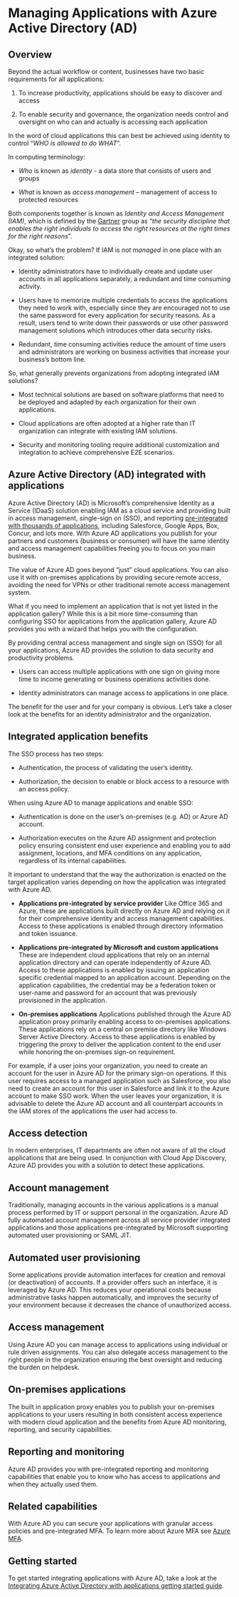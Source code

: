 <properties
   pageTitle="Managing Applications with Azure Active Directory | Microsoft Azure"
   description="This article the benefits of integrating Azure Active Directory with your on-premises, cloud and SaaS applications."
   services="active-directory"
   documentationCenter=""
   authors="ihenkel"
   manager="stevenpo"
   editor=""/>

   <tags
      ms.service="active-directory"
      ms.devlang="na"
      ms.topic="article"
      ms.tgt_pltfrm="na"
      ms.workload="identity"
      ms.date="10/16/2015"
      ms.author="inhenk"/>

# Managing Applications with Azure Active Directory (AD)

## Overview

Beyond the actual workflow or content, businesses have two basic requirements for all applications:

1. To increase productivity, applications should be easy to discover and access

2. To enable security and governance, the organization needs control and oversight on who can and actually is accessing each application

In the word of cloud applications this can best be achieved using identity to control “*WHO is allowed to do WHAT*”.

In computing terminology:

- *Who* is known as *identity* - a data store that consists of users and groups

- *What* is known as *access management* – management of access to protected resources

Both components together is known as *Identity and Access Management (IAM)*, which is defined by the [Gartner](http://www.gartner.com/it-glossary/identity-and-access-management-iam) group as “*the security discipline that enables the right individuals to access the right resources at the right times for the right reasons*”.

Okay, so what’s the problem? If IAM is *not managed* in one place with an integrated solution:

- Identity administrators have to individually create and update user accounts in all applications separately, a redundant and time consuming activity.

- Users have to memorize multiple credentials to access the applications they need to work with, especially since they are encouraged not to use the same password for every application for security reasons. As a result, users tend to write down their passwords or use other password management solutions which introduces other data security risks.

- Redundant, time consuming activities reduce the amount of time users and administrators are working on business activities that increase your business’s bottom line.

So, what generally prevents organizations from adopting integrated IAM solutions?

- Most technical solutions are based on software platforms that need to be deployed and adapted by each organization for their own applications.

- Cloud applications are often adopted at a higher rate than IT organization can integrate with existing IAM solutions.

- Security and monitoring tooling require additional customization and integration to achieve comprehensive E2E scenarios.

## Azure Active Directory (AD) integrated with applications

Azure Active Directory (AD) is Microsoft’s comprehensive Identity as a Service (IDaaS) solution enabling IAM as a cloud service and providing built in access management, single-sign on (SSO), and reporting [pre-integrated with thousands of applications](https://azure.microsoft.com/marketplace/active-directory/), including Salesforce, Google Apps, Box, Concur, and lots more. With Azure AD applications you publish for your partners and customers (business or consumer) will have the same identity and access management capabilities freeing you to focus on you main business.

The value of Azure AD goes beyond “just” cloud applications. You can also use it with on-premises applications by providing secure remote access, avoiding the need for VPNs or other traditional remote access management system.

What if you need to implement an application that is not yet listed in the application gallery? While this is a bit more time-consuming than configuring SSO for applications from the application gallery, Azure AD provides you with a wizard that helps you with the configuration.

By providing central access management and single sign on (SSO) for all your applications, Azure AD provides the solution to data security and productivity problems.

- Users can access multiple applications with one sign on giving more time to income generating or business operations activities done.

- Identity administrators can manage access to applications in one place.

The benefit for the user and for your company is obvious. Let’s take a closer look at the benefits for an identity administrator and the organization.

## Integrated application benefits

The SSO process has two steps:

- Authentication, the process of validating the user’s identity.

- Authorization, the decision to enable or block access to a resource with an access policy.

When using Azure AD to manage applications and enable SSO:

- Authentication is done on the user’s on-premises (e.g. AD) or Azure AD account.

- Authorization executes on the Azure AD assignment and protection policy ensuring consistent end user experience and enabling you to add assignment, locations, and MFA conditions on any application, regardless of its internal capabilities.

It important to understand that the way the authorization is enacted on the target application varies depending on how the application was integrated with Azure AD.

- **Applications pre-integrated by service provider** Like Office 365 and Azure, these are applications built directly on Azure AD and relying on it for their comprehensive identity and access management capabilities. Access to these applications is enabled through directory information and token issuance.

- **Applications pre-integrated by Microsoft and custom applications** These are independent cloud applications that rely on an internal application directory and can operate independently of Azure AD. Access to these applications is enabled by issuing an application specific credential mapped to an application account. Depending on the application capabilities, the credential may be a federation token or user-name and password for an account that was previously provisioned in the application.

- **On-premises applications** Applications published through the Azure AD application proxy primarily enabling access to on-premises applications. These applications rely on a central on premise directory like Windows Server Active Directory. Access to these applications is enabled by triggering the proxy to deliver the application content to the end user while honoring the on-premises sign-on requirement.

For example, if a user joins your organization, you need to create an account for the user in Azure AD for the primary sign-on operations. If this user requires access to a managed application such as Salesforce, you also need to create an account for this user in Salesforce and link it to the Azure account to make SSO work. When the user leaves your organization, it is advisable to delete the Azure AD account and all counterpart accounts in the IAM stores of the applications the user had access to.

## Access detection

In modern enterprises, IT departments are often not aware of all the cloud applications that are being used. In conjunction with Cloud App Discovery, Azure AD provides you with a solution to detect these applications.

## Account management

Traditionally, managing accounts in the various applications is a manual process performed by IT or support personal in the organization. Azure AD fully automated account management across all service provider integrated applications and those applications pre-integrated by Microsoft supporting automated user provisioning or SAML JIT.

## Automated user provisioning

Some applications provide automation interfaces for creation and removal (or deactivation) of accounts. If a provider offers such an interface, it is leveraged by Azure AD. This reduces your operational costs because administrative tasks happen automatically, and improves the security of your environment because it decreases the chance of unauthorized access.

## Access management

Using Azure AD you can manage access to applications using individual or rule driven assignments. You can also delegate access management to the right people in the organization ensuring the best oversight and reducing the burden on helpdesk.

## On-premises applications

The built in application proxy enables you to publish your on-premises applications to your users resulting in both consistent access experience with modern cloud application and the benefits from Azure AD monitoring, reporting, and security capabilities.

## Reporting and monitoring

Azure AD provides you with pre-integrated reporting and monitoring capabilities that enable you to know who has access to applications and when they actually used them.

## Related capabilities

With Azure AD you can secure your applications with granular access policies and pre-integrated MFA. To learn more about Azure MFA see [Azure MFA](https://azure.microsoft.com/services/multi-factor-authentication/).

## Getting started

To get started integrating applications with Azure AD, take a look at the [Integrating Azure Active Directory with applications getting started guide](active-directory-integrating-applications-getting-started.md).

